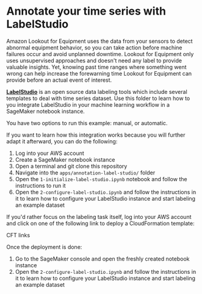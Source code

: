 # Annotate your time series with LabelStudio
Amazon Lookout for Equipment uses the data from your sensors to detect abnormal 
equipment behavior, so you can take action before machine failures occur and 
avoid unplanned downtime. Lookout for Equipment only uses unsupervised approaches
and doesn't need any label to provide valuable insights. Yet, knowing past time
ranges where something went wrong can help increase the forewarning time Lookout
for Equipment can provide before an actual event of interest.

[**LabelStudio**](https://labelstud.io/) is an open source data labeling tools which
include several templates to deal with time series dataset. Use this folder to learn 
how to you integrate LabelStudio in your machine learning workflow in a SageMaker 
notebook instance.

You have two options to run this example: manual, or automatic.

If you want to learn how this integration works because you will further adapt it
afterward, you can do the following:
1. Log into your AWS account
2. Create a SageMaker notebook instance
3. Open a terminal and git clone this repository
4. Navigate into the `apps/annotation-label-studio/` folder
5. Open the `1-initialize-label-studio.ipynb` notebook and follow the instructions to run it
6. Open the `2-configure-label-studio.ipynb` and follow the instructions in it to learn how to
   configure your LabelStudio instance and start labeling an example dataset
   
If you'd rather focus on the labeling task itself, log into your AWS account 
and click on one of the following link to deploy a CloudFormation template:

CFT links

Once the deployment is done:
1. Go to the SageMaker console and open the freshly created notebook instance
2. Open the `2-configure-label-studio.ipynb` and follow the instructions in it to learn how to
   configure your LabelStudio instance and start labeling an example dataset